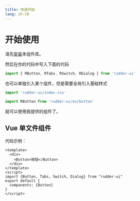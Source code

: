 ```yaml
---
title: 快速开始
lang: zh-CN
---
```


# 开始使用

请先[安装](#/doc/install)本组件库。

然后在你的代码中写入下面的代码

```js
import { RButton, RTabs, RSwitch, RDialog } from 'rudder-ui'
```

也可以单独引入某个组件，但是需要全局引入基础样式

```js
import 'rudder-ui/index.css'

import RButton from 'rudder-ui/es/button'

```

就可以使用我提供的组件了。

## Vue 单文件组件

代码示例：

```Vue
<template>
  <div>
    <Button>按钮</Button>
  </div>
</template>
<script>
import {Button, Tabs, Switch, Dialog} from "rudder-ui"
export default {
  components: {Button}
}
</script>
```
